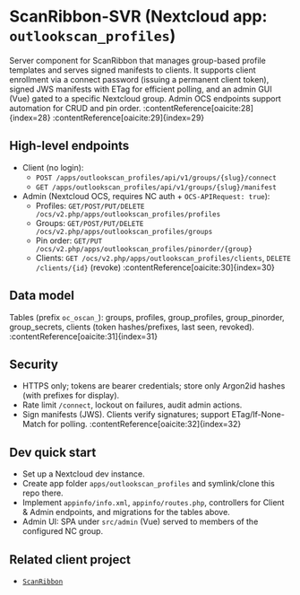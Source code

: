 # ScanRibbon-SVR (Nextcloud app: `outlookscan_profiles`)

Server component for ScanRibbon that manages group-based profile templates and serves signed manifests to clients. It supports client enrollment via a connect password (issuing a permanent client token), signed JWS manifests with ETag for efficient polling, and an admin GUI (Vue) gated to a specific Nextcloud group. Admin OCS endpoints support automation for CRUD and pin order. :contentReference[oaicite:28]{index=28} :contentReference[oaicite:29]{index=29}

## High-level endpoints
- Client (no login):
  - `POST /apps/outlookscan_profiles/api/v1/groups/{slug}/connect`
  - `GET /apps/outlookscan_profiles/api/v1/groups/{slug}/manifest`
- Admin (Nextcloud OCS, requires NC auth + `OCS-APIRequest: true`):
  - Profiles: `GET/POST/PUT/DELETE /ocs/v2.php/apps/outlookscan_profiles/profiles`
  - Groups: `GET/POST/PUT/DELETE /ocs/v2.php/apps/outlookscan_profiles/groups`
  - Pin order: `GET/PUT /ocs/v2.php/apps/outlookscan_profiles/pinorder/{group}`
  - Clients: `GET /ocs/v2.php/apps/outlookscan_profiles/clients`, `DELETE /clients/{id}` (revoke) :contentReference[oaicite:30]{index=30}

## Data model
Tables (prefix `oc_oscan_`): groups, profiles, group_profiles, group_pinorder, group_secrets, clients (token hashes/prefixes, last seen, revoked). :contentReference[oaicite:31]{index=31}

## Security
- HTTPS only; tokens are bearer credentials; store only Argon2id hashes (with prefixes for display).
- Rate limit `/connect`, lockout on failures, audit admin actions.
- Sign manifests (JWS). Clients verify signatures; support ETag/If-None-Match for polling. :contentReference[oaicite:32]{index=32}

## Dev quick start
- Set up a Nextcloud dev instance.
- Create app folder `apps/outlookscan_profiles` and symlink/clone this repo there.
- Implement `appinfo/info.xml`, `appinfo/routes.php`, controllers for Client & Admin endpoints, and migrations for the tables above.
- Admin UI: SPA under `src/admin` (Vue) served to members of the configured NC group.

## Related client project
- [`ScanRibbon`](https://github.com/<ACCOUNT>/ScanRibbon)
